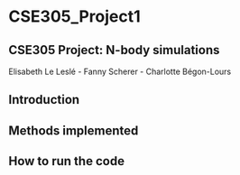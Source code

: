 # CSE305_Project1
## CSE305 Project: N-body simulations
Elisabeth Le Leslé - Fanny Scherer - Charlotte Bégon-Lours

## Introduction 


## Methods implemented


## How to run the code



